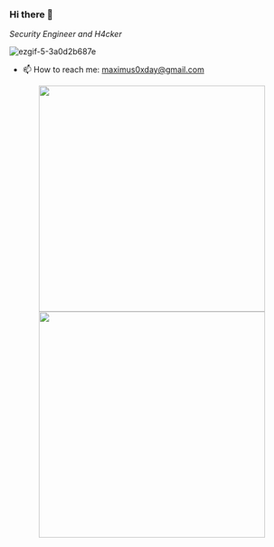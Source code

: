 ### Hi there 👋 

<p><em>Security Engineer and H4cker </em>

![ezgif-5-3a0d2b687e](https://user-images.githubusercontent.com/63053441/200802460-8ed14f29-aee6-487d-b72e-0533ce1f520d.gif)

- 📫 How to reach me: maximus0xday@gmail.com 

<div align="center">
  
<img src='https://github-readme-stats.vercel.app/api?username=0xmaximus&show_icons=true&theme=merko' width="400"/>
<img src='https://github-readme-streak-stats.herokuapp.com/?user=0xmaximus&theme=merko&date_format=M%20j%5B%2C%20Y%5D' width="400"/>
  
</div>
